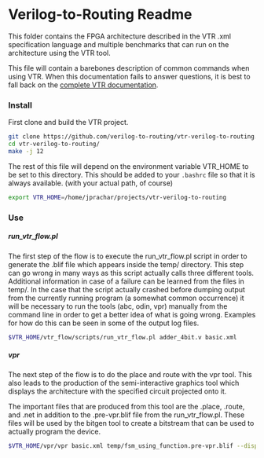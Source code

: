 # Verilog-to-Routing Readme

This folder contains the FPGA architecture described in the VTR .xml specification
language and multiple benchmarks that can run on the architecture using the VTR tool.

This file will contain a barebones description of common commands when using VTR.
When this documentation fails to answer questions, it is best to fall back on the
[complete VTR documentation](https://docs.verilogtorouting.org/en/latest/).

### Install

First clone and build the VTR project.

```bash
git clone https://github.com/verilog-to-routing/vtr-verilog-to-routing.git
cd vtr-verilog-to-routing/
make -j 12
```

The rest of this file will depend on the environment variable VTR_HOME to be set
to this directory. This should be added to your `.bashrc` file so that it is always
available. (with your actual path, of course)

```bash
export VTR_HOME=/home/jprachar/projects/vtr-verilog-to-routing
```

### Use

##### run_vtr_flow.pl

The first step of the flow is to execute the run_vtr_flow.pl script in order to
generate the .blif file which appears inside the temp/ directory. This step can
go wrong in many ways as this script actually calls three different tools.
Additional information in case of a failure can be learned from the files in temp/.
In the case that the script actually crashed before dumping output from the currently
running program (a somewhat common occurrence) it will be necessary to run the tools
(abc, odin, vpr) manually from the command line in order to get a better idea of what
is going wrong. Examples for how do this can be seen in some of the output log files.

```bash
$VTR_HOME/vtr_flow/scripts/run_vtr_flow.pl adder_4bit.v basic.xml
```

##### vpr

The next step of the flow is to do the place and route with the vpr tool. This also
leads to the production of the semi-interactive graphics tool which displays the
architecture with the specified circuit projected onto it.

The important files that are produced from this tool are the .place, .route, and .net
in addition to the .pre-vpr.blif file from the run_vtr_flow.pl. These files will be
used by the bitgen tool to create a bitstream that can be used to actually program
the device.

```bash
$VTR_HOME/vpr/vpr basic.xml temp/fsm_using_function.pre-vpr.blif --disp on --timing_analysis off --timing_driven_clustering off --place_algorithm bounding_box --max_router_iterations 2000 --initial_pres_fac 0.1 --bb_factor 10 --router_algorithm breadth_first --alpha_clustering 0 --cluster_seed_type max_inputs --target_ext_pin_util .7
```

